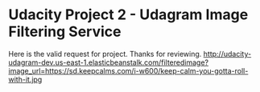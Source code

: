 # Udacity Project 2 - Udagram Image Filtering Service

Here is the valid request for project. Thanks for reviewing.
http://udacity-udagram-dev.us-east-1.elasticbeanstalk.com/filteredimage?image_url=https://sd.keepcalms.com/i-w600/keep-calm-you-gotta-roll-with-it.jpg
